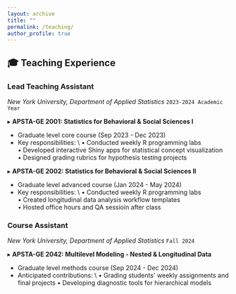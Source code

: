 ```yaml
---
layout: archive
title: ""
permalink: /teaching/
author_profile: true
---
```


## 🎓 Teaching Experience

### **Lead Teaching Assistant**  
*New York University, Department of Applied Statistics*  `2023-2024 Academic Year`

▸ **APSTA-GE 2001: Statistics for Behavioral & Social Sciences I**  
   - Graduate level core course (Sep 2023 - Dec 2023)  
   - Key responsibilities: \\ 
     • Conducted weekly R programming labs  
     • Developed interactive Shiny apps for statistical concept visualization  
     • Designed grading rubrics for hypothesis testing projects

▸ **APSTA-GE 2002: Statistics for Behavioral & Social Sciences II**  
   - Graduate level advanced course (Jan 2024 - May 2024)  
   - Key responsibilities: \\ 
     • Conducted weekly R programming labs  
     • Created longitudinal data analysis workflow templates  
     • Hosted office hours and QA sessioin after class

### **Course Assistant**  
*New York University, Department of Applied Statistics*  `Fall 2024`

▸ **APSTA-GE 2042: Multilevel Modeling - Nested & Longitudinal Data**  
   - Graduate level methods course (Sep 2024 - Dec 2024)  
   - Anticipated contributions: \\ 
     • Grading students' weekly assignments and final projects
     • Developing diagnostic tools for hierarchical models
